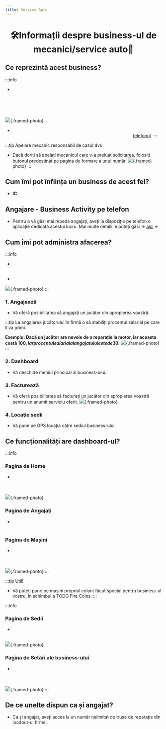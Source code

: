 ```yaml
---
title: Service Auto
---
```


<script setup> 
    import KeyIcon from '../.vitepress/components/KeyIcon.vue'
</script>

# <span class="title-font"><center>:hammer_and_wrench:Informații despre business-ul de mecanici/service auto:wrench:</center></span>

## <span class="header-font">Ce reprezintă acest business?</span>

:::info
- <span style="color:white">Acest tip de business vă oferă posibilitatea de a angaja jucători pentru a repara, modifica, sau orice tip de interacțiune roleplay vă poate trece prin cap cu mașinile jucătorilor. Vă încurajăm să veniți cu idei de service-uri auto care să fie cât mai unice și mai interesante, pentru a vă maxa profitul și popularitatea în oraș.</span>

![](https://i.imgur.com/IQ5gGGz.png){.framed-photo}

- <span style="color:white">În caz că aveți nevoie de servicii de mecanică auto-moto / din orice alt motiv aveți nevoie de un mecanic puteți face apel folosind [telefonul](/general/telefon.html).</span>
:::

:::tip Apelare mecanic responsabil de cazul dvs
- Dacă doriți să apelați mecanicul care v-a preluat solicitarea, folosiți butonul predestinat pe pagina de formare a unui număr.
![](https://i.imgur.com/mV3y7Ct.png){.framed-photo}
:::

## <span class="header-font">Cum îmi pot înființa un business de acest fel?</span>

- **IC**

## <span class="header-font">Angajare - Business Activity pe telefon</span>

- Pentru a vă găsi mai repede angajați, aveți la dispoziție pe telefon o aplicație dedicată acestui lucru. Mai multe detalii le puteți găsi -> [aici](/general/telefon.html#aplicatia-business-activity) <-

## <span class="header-font">Cum îmi pot administra afacerea?</span>

:::info
- <span style="color:white">Pentru a accesa meniul de administrare a afacerii, trebuie să intri în meniul principal (tasta <KeyIcon keyType="k"/> ) -> Business. </span>

- <span style="color:white">Aici vă vor apărea mai multe opțiuni:</span>

![](https://i.imgur.com/zntNOiY.png){.framed-photo}
:::

### <span class="header-font">1. Angajează</span>

- Vă oferă posibilitatea să angajați un jucător din apropierea voastră.

:::tip
La angajarea jucătorului în firmă o să stabiliți procentul salarial pe care îl va primi. 

**Exemplu: Dacă un jucător are nevoie de o reparație la motor, iar aceasta costă 100$, iar procentul salarial al angajatului este de 30%, angajatul va primi 30$.**
![](https://i.imgur.com/EUTLxiE.png){.framed-photo}
::: 

### <span class="header-font">2. Dashboard</span>

- Vă deschide meniul principal al business-ului.

### <span class="header-font">3. Facturează</span>

- Vă oferă posibilitatea să facturați un jucător din apropierea voastră pentru un anumit serviciu oferit.
![](https://i.imgur.com/mhvotKU.png){.framed-photo}

### <span class="header-font">4. Locație sedii</span>

- Vă pune pe GPS locația către sediul business-ului.

## <span class="header-font">Ce funcționalități are dashboard-ul?</span>

:::info
### <span class="header-font">Pagina de Home</span>

- <span style="color:white">Este pagina principală care vă oferă informații despre câți bani aveți în afacere, câte sedii dețineți, câți angajați dețineți, câte mașini aveți înscrise pe firmă și alte detalii despre plăți din ultimele 24 de ore.</span>

![](https://i.imgur.com/mI51Qb9.png){.framed-photo}

### <span class="header-font">Pagina de Angajați</span>

- <span style="color:white">Este pagina unde puteți vedea toți angajații din firmă, ce încasări/cheltuieli a realizat în ultimele 14 zile și ce procent salarial are.</span>

### <span class="header-font">Pagina de Mașini</span>

- <span style="color:white">Este pagina unde puteți vedea toate mașinile înscrise pe firmă, niște informații despre acestea (km parcurși, model, nr. înmatriculare, nivelul de combustibil etc.) și câteva opțiuni pentru mașină:</span>

![](https://i.imgur.com/DqP6p2p.png){.framed-photo}
:::

:::tip Util!
- Vă puteți pune pe mașini propriul colant făcut special pentru business-ul vostru, în schimbul a TODO Fire Coins.
:::

:::info
### <span class="header-font">Pagina de Sedii</span>

- <span style="color:white">Este pagina unde puteți vedea o hartă de pe care puteți selecta un sediu pentru a-l cumpăra, dar și toate sediile deținute de firmă.</span>

![](https://i.imgur.com/KwQQ7R2.png){.framed-photo}

### <span class="header-font">Pagina de Setări ale business-ului</span>

- <span style="color:white">Este pagina unde puteți schimba numele business-ului în schimbul a 200 Fire Coins, să vindeți firma și să setați prețurile pentru serviciile oferite.</span>

![](https://i.imgur.com/RiAoef3.png){.framed-photo}
:::

## <span class="header-font">De ce unelte dispun ca și angajat?</span>

- Ca și angajat, aveți acces la un număr nelimitat de truse de reparație din loadout-ul firmei.

